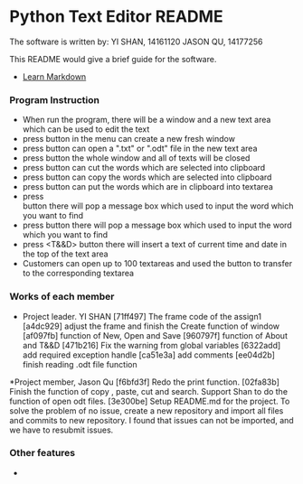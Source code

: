 # Python Text Editor README #
The software is written by:
 YI SHAN, 14161120
 JASON QU, 14177256

This README would give a brief guide for the software.

* [Learn Markdown](https://bitbucket.org/tutorials/markdowndemo)

### Program Instruction ###

* When run the program, there will be a window and a new text area which can be used to edit the text
* press <New> button in the menu can create a new fresh window
* press <Open> button can open a ".txt" or ".odt" file in the new text area
* press <Exit> button the whole window and all of texts will be closed
* press <Cut> button can cut the words which are selected into clipboard
* press <Copy> button can copy the words which are selected into clipboard
* press <Paste> button can put the words which are in clipboard into textarea
* press <Search> button there will pop a message box which used to input the word which you want to find
* press <About> button there will pop a message box which used to input the word which you want to find
* press <T&&D> button there will insert a text of current time and date in the top of the text area 
* Customers can open up to 100 textareas and used the button to transfer to the corresponding textarea




### Works of each member ###

* Project leader. YI SHAN
[71ff497] The frame code of the assign1
[a4dc929] adjust the frame and finish the Create function of window 
[af097fb] function of New, Open and Save
[960797f] function of About and T&&D
[471b216] Fix the warning from global variables
[6322add] add required exception handle
[ca51e3a] add comments
[ee04d2b] finish reading .odt file function

*Project member, Jason Qu
[f6bfd3f] Redo the print function.
[02fa83b] Finish the function of  copy , paste, cut and search.
Support Shan to do the function of open odt files.
[3e300be] Setup README.md for the project.
To solve the problem of no issue, create a new repository and import all files and commits to new repository. I found that issues can not be imported, and we have to resubmit issues.


### Other features ###

*